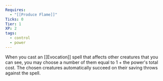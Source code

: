 ```yaml
---
Requires:
  - "[[Produce Flame]]"
Ticks: 0
Tier: 1
XP: 2
tags:
  - control
  - power
---
```

When you cast an [[Evocation]] spell that affects other creatures that you can see, you may choose a number of them equal to 1 + the power's total cost. The chosen creatures automatically succeed on their saving throws against the spell.